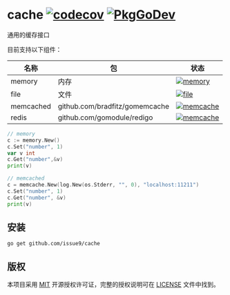 cache
[![codecov](https://codecov.io/gh/issue9/cache/branch/master/graph/badge.svg)](https://codecov.io/gh/issue9/cache)
[![PkgGoDev](https://pkg.go.dev/badge/github.com/issue9/cache)](https://pkg.go.dev/github.com/issue9/cache)
======

通用的缓存接口

目前支持以下组件：

名称       | 包                                   | 状态
-----------|--------------------------------------|-----
memory     | 内存                                 | [![memory](https://github.com/issue9/cache/workflows/memory/badge.svg)](https://github.com/issue9/cache/actions?query=workflow%3Amemory)
file       | 文件                                 | [![file](https://github.com/issue9/cache/workflows/file/badge.svg)](https://github.com/issue9/cache/actions?query=workflow%3Afile)
memcached  | github.com/bradfitz/gomemcache       | [![memcache](https://github.com/issue9/cache/workflows/memcached/badge.svg)](https://github.com/issue9/cache/actions?query=workflow%3Amemcached)
redis      | github.com/gomodule/redigo           | [![memcache](https://github.com/issue9/cache/workflows/redis/badge.svg)](https://github.com/issue9/cache/actions?query=workflow%3Aredis)

```go
// memory
c := memory.New()
c.Set("number", 1)
var v int
c.Get("number",&v)
print(v)

// memcached
c = memcache.New(log.New(os.Stderr, "", 0), "localhost:11211")
c.Set("number", 1)
c.Get("number", &v)
print(v)
```

安装
---

```shell
go get github.com/issue9/cache
```

版权
---

本项目采用 [MIT](https://opensource.org/licenses/MIT) 开源授权许可证，完整的授权说明可在 [LICENSE](LICENSE) 文件中找到。
